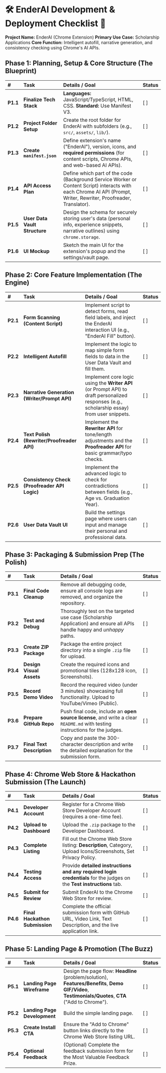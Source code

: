 # 🛠️ EnderAI Development & Deployment Checklist 🚀

**Project Name:** EnderAI (Chrome Extension)
**Primary Use Case:** Scholarship Applications
**Core Function:** Intelligent autofill, narrative generation, and consistency checking using Chrome's AI APIs.

## Phase 1: Planning, Setup & Core Structure (The Blueprint)

| #        | Task                          | Details / Goal                                                                                                                                                     | Status |
| :------- | :---------------------------- | :----------------------------------------------------------------------------------------------------------------------------------------------------------------- | :----- |
| **P1.1** | **Finalize Tech Stack**       | **Languages:** JavaScript/TypeScript, HTML, CSS. **Standard:** Use Manifest V3.                                                                                    | [ ]    |
| **P1.2** | **Project Folder Setup**      | Create the root folder for EnderAI with subfolders (e.g., `src/`, `assets/`, `lib/`).                                                                              | [ ]    |
| **P1.3** | **Create `manifest.json`**    | Define extension's name ("EnderAI"), version, icons, and **required permissions** (for content scripts, Chrome APIs, and web-based AI APIs).                       | [ ]    |
| **P1.4** | **API Access Plan**           | Define which part of the code (Background Service Worker or Content Script) interacts with each Chrome AI API (Prompt, Writer, Rewriter, Proofreader, Translator). | [ ]    |
| **P1.5** | **User Data Vault Structure** | Design the schema for securely storing user's data (personal info, experience snippets, narrative outlines) using `chrome.storage`.                                | [ ]    |
| **P1.6** | **UI Mockup**                 | Sketch the main UI for the extension's popup and the settings/vault page.                                                                                          | [ ]    |

## Phase 2: Core Feature Implementation (The Engine)

| # | Task | Details / Goal | Status |
| :--- | :--- | :--- | :--- |
| **P2.1** | **Form Scanning (Content Script)** | Implement script to detect forms, read field labels, and inject the EnderAI interaction UI (e.g., "EnderAI Fill" button). | [ ] |
| **P2.2** | **Intelligent Autofill** | Implement the logic to map simple form fields to data in the User Data Vault and fill them. | [ ] |
| **P2.3** | **Narrative Generation (Writer/Prompt API)** | Implement core logic using the **Writer API** (or Prompt API) to draft personalized responses (e.g., scholarship essay) from user snippets. | [ ] |
| **P2.4** | **Text Polish (Rewriter/Proofreader API)** | Implement the **Rewriter API** for tone/length adjustments and the **Proofreader API** for basic grammar/typo checks. | [ ] |
| **P2.5** | **Consistency Check (Proofreader API Logic)** | Implement the advanced logic to check for contradictions between fields (e.g., Age vs. Graduation Year). | [ ] |
| **P2.6** | **User Data Vault UI** | Build the settings page where users can input and manage their personal and professional data. | [ ] |

## Phase 3: Packaging & Submission Prep (The Polish)

| # | Task | Details / Goal | Status |
| :--- | :--- | :--- | :--- |
| **P3.1** | **Final Code Cleanup** | Remove all debugging code, ensure all console logs are removed, and organize the repository. | [ ] |
| **P3.2** | **Test and Debug** | Thoroughly test on the targeted use case (Scholarship Application) and ensure all APIs handle happy and *unhappy* paths. | [ ] |
| **P3.3** | **Create ZIP Package** | Package the entire project directory into a single `.zip` file for upload. | [ ] |
| **P3.4** | **Design Visual Assets** | Create the required icons and promotional tiles (128x128 icon, Screenshots). | [ ] |
| **P3.5** | **Record Demo Video** | Record the required video (under 3 minutes) showcasing full functionality. Upload to YouTube/Vimeo (Public). | [ ] |
| **P3.6** | **Prepare GitHub Repo** | Push final code, include an **open source license**, and write a clear `README.md` with testing instructions for the judges. | [ ] |
| **P3.7** | **Final Text Description** | Copy and paste the 300-character description and write the detailed explanation for the submission form. | [ ] |

## Phase 4: Chrome Web Store & Hackathon Submission (The Launch)

| # | Task | Details / Goal | Status |
| :--- | :--- | :--- | :--- |
| **P4.1** | **Developer Account** | Register for a Chrome Web Store Developer Account (requires a one-time fee). | [ ] |
| **P4.2** | **Upload to Dashboard** | Upload the `.zip` package to the Developer Dashboard. | [ ] |
| **P4.3** | **Complete Listing** | Fill out the Chrome Web Store listing: **Description**, Category, Upload Icons/Screenshots, Set Privacy Policy. | [ ] |
| **P4.4** | **Testing Access** | Provide **detailed instructions and any required login credentials** for the judges on the **Test instructions** tab. | [ ] |
| **P4.5** | **Submit for Review** | Submit EnderAI to the Chrome Web Store for review. | [ ] |
| **P4.6** | **Final Hackathon Submission** | Complete the official submission form with GitHub URL, Video Link, Text Description, and the live application link. | [ ] |

## Phase 5: Landing Page & Promotion (The Buzz)

| # | Task | Details / Goal | Status |
| :--- | :--- | :--- | :--- |
| **P5.1** | **Landing Page Wireframe** | Design the page flow: **Headline** (problem/solution), **Features/Benefits**, **Demo GIF/Video**, **Testimonials/Quotes**, **CTA** ("Add to Chrome"). | [ ] |
| **P5.2** | **Landing Page Development** | Build the simple landing page. | [ ] |
| **P5.3** | **Create Install CTA** | Ensure the "Add to Chrome" button links directly to the Chrome Web Store listing URL. | [ ] |
| **P5.4** | **Optional Feedback** | (Optional) Complete the feedback submission form for the Most Valuable Feedback Prize. | [ ] |